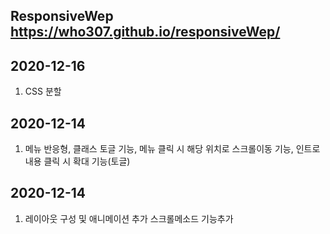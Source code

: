 ## ResponsiveWep https://who307.github.io/responsiveWep/
## 2020-12-16
1. CSS 분할

## 2020-12-14
1. 메뉴 반응형, 클래스 토글 기능, 메뉴 클릭 시 해당 위치로 스크롤이동 기능, 인트로 내용 클릭 시 확대 기능(토글)

## 2020-12-14
1. 레이아웃 구성 및 애니메이션 추가 스크롤메소드 기능추가
